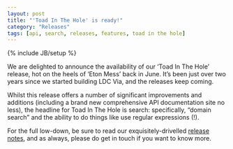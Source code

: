 ```yaml
---
layout: post
title: "'Toad In The Hole' is ready!"
category: "Releases"
tags: [api, search, releases, features, toad in the hole]
---
```

{% include JB/setup %}

We are delighted to announce the availability of our ‘Toad In The Hole’ release, hot on the heels of ‘Eton Mess’ back in June. It’s been just over two years since we started building LDC Via, and the releases keep coming.

Whilst this release offers a number of significant improvements and additions (including a brand new comprehensive API documentation site no less), the headline for Toad In The Hole is search: specifically, “domain search” and the ability to do things like use regular expressions (!).

For the full low-down, be sure to read our exquisitely-drivelled [release notes](https://ldcvia.zendesk.com/hc/en-gb/articles/211921725-New-release-Toad-In-The-Hole-1-0-20160824-), and as always, please do get in touch if you want to know more.
